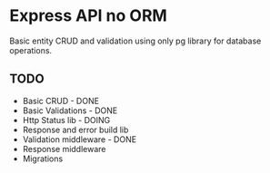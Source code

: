 # Express API no ORM

Basic entity CRUD and validation using only pg library for database operations.

## TODO
- Basic CRUD - DONE
- Basic Validations - DONE
- Http Status lib - DOING
- Response and error build lib
- Validation middleware - DONE
- Response middleware
- Migrations

